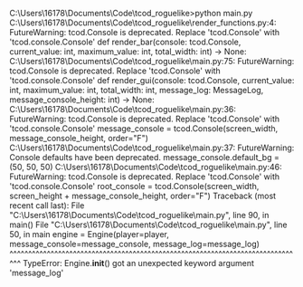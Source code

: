 C:\Users\16178\Documents\Code\tcod_roguelike>python main.py
C:\Users\16178\Documents\Code\tcod_roguelike\render_functions.py:4: FutureWarning: tcod.Console is deprecated.
Replace 'tcod.Console' with 'tcod.console.Console'
  def render_bar(console: tcod.Console, current_value: int, maximum_value: int, total_width: int) -> None:
C:\Users\16178\Documents\Code\tcod_roguelike\main.py:75: FutureWarning: tcod.Console is deprecated.
Replace 'tcod.Console' with 'tcod.console.Console'
  def render_gui(console: tcod.Console, current_value: int, maximum_value: int, total_width: int, message_log: MessageLog, message_console_height: int) -> None:
C:\Users\16178\Documents\Code\tcod_roguelike\main.py:36: FutureWarning: tcod.Console is deprecated.
Replace 'tcod.Console' with 'tcod.console.Console'
  message_console = tcod.Console(screen_width, message_console_height, order="F")
C:\Users\16178\Documents\Code\tcod_roguelike\main.py:37: FutureWarning: Console defaults have been deprecated.
  message_console.default_bg = (50, 50, 50)
C:\Users\16178\Documents\Code\tcod_roguelike\main.py:46: FutureWarning: tcod.Console is deprecated.
Replace 'tcod.Console' with 'tcod.console.Console'
  root_console = tcod.Console(screen_width, screen_height + message_console_height, order="F")
Traceback (most recent call last):
  File "C:\Users\16178\Documents\Code\tcod_roguelike\main.py", line 90, in <module>
    main()
  File "C:\Users\16178\Documents\Code\tcod_roguelike\main.py", line 50, in main
    engine = Engine(player=player, message_console=message_console, message_log=message_log)
             ^^^^^^^^^^^^^^^^^^^^^^^^^^^^^^^^^^^^^^^^^^^^^^^^^^^^^^^^^^^^^^^^^^^^^^^^^^^^^^^
TypeError: Engine.__init__() got an unexpected keyword argument 'message_log'